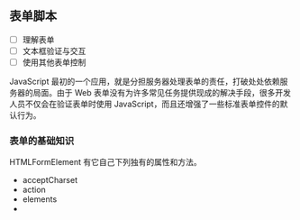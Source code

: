 ##  表单脚本

- [ ] 理解表单
- [ ] 文本框验证与交互
- [ ] 使用其他表单控制

JavaScript 最初的一个应用，就是分担服务器处理表单的责任，打破处处依赖服务器的局面。由于 Web 表单没有为许多常见任务提供现成的解决手段，很多开发人员不仅会在验证表单时使用 JavaScript，而且还增强了一些标准表单控件的默认行为。

###  表单的基础知识

HTMLFormElement 有它自己下列独有的属性和方法。

* acceptCharset
* action
* elements
* 